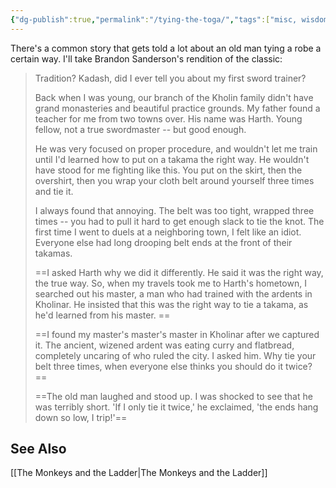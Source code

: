 ```yaml
---
{"dg-publish":true,"permalink":"/tying-the-toga/","tags":["misc, wisdom-of-the-ancients"],"noteIcon":""}
---
```



There's a common story that gets told a lot about an old man tying a robe a certain way. I'll take Brandon Sanderson's rendition of the classic:

>Tradition? Kadash, did I ever tell you about my first sword trainer?  
>
> Back when I was young, our branch of the Kholin family didn't have grand monasteries and beautiful practice grounds. My father found a teacher for me from two towns over. His name was Harth. Young fellow, not a true swordmaster -- but good enough.  
>   
> He was very focused on proper procedure, and wouldn't let me train until I'd learned how to put on a takama the right way. He wouldn't have stood for me fighting like this. You put on the skirt, then the overshirt, then you wrap your cloth belt around yourself three times and tie it.  
>   
> I always found that annoying. The belt was too tight, wrapped three times -- you had to pull it hard to get enough slack to tie the knot. The first time I went to duels at a neighboring town, I felt like an idiot. Everyone else had long drooping belt ends at the front of their takamas.  
>   
> ==I asked Harth why we did it differently. He said it was the right way, the true way. So, when my travels took me to Harth's hometown, I searched out his master, a man who had trained with the ardents in Kholinar. He insisted that this was the right way to tie a takama, as he'd learned from his master.  ==
>   
> ==I found my master's master's master in Kholinar after we captured it. The ancient, wizened ardent was eating curry and flatbread, completely uncaring of who ruled the city. I asked him. Why tie your belt three times, when everyone else thinks you should do it twice?  ==
>   
> ==The old man laughed and stood up. I was shocked to see that he was terribly short. 'If I only tie it twice,' he exclaimed, 'the ends hang down so low, I trip!'==


## See Also
[[The Monkeys and the Ladder\|The Monkeys and the Ladder]]